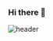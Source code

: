 ### Hi there 👋

![header](https://capsule-render.vercel.app/api?type=slice)

<!--
**hakyunglee/hakyunglee** is a ✨ _special_ ✨ repository because its `README.md` (this file) appears on your GitHub profile.


![ooii github stats](https://github-readme-stats.vercel.app/api?color=auto&username=hakyunglee)


Here are some ideas to get you started:

- 🔭 I’m currently working on ...
- 🌱 I’m currently learning ...
- 👯 I’m looking to collaborate on ...
- 🤔 I’m looking for help with ...
- 💬 Ask me about ...
- 📫 How to reach me: ...
- 😄 Pronouns: ...
- ⚡ Fun fact: ...
-->
